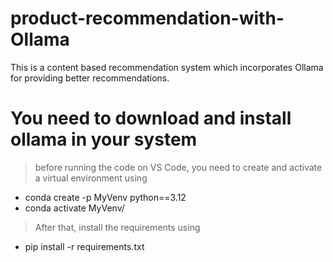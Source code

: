 # product-recommendation-with-Ollama
This is a content based recommendation system which incorporates Ollama for providing better recommendations. 

# You need to download and install ollama in your system
> before running the code on VS Code, you need to create and activate a virtual environment using
* conda create -p MyVenv python==3.12
* conda activate MyVenv/
> After that, install  the requirements using
* pip install -r requirements.txt
 
